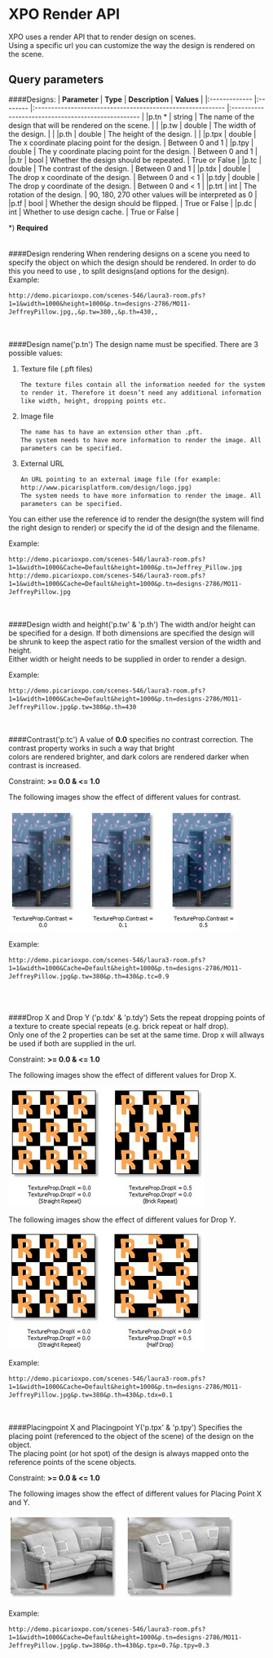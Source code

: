 # XPO Render API

XPO uses a render API that to render design on scenes.<br/>
Using a specific url you can customize the way the design is rendered on the scene.

## Query parameters
####Designs:
| **Parameter** | **Type** | **Description**                   						    | **Values** 						  				 |
|:------------- |:-------- |:---------------------------------------------------------- |:-------------------------------------------------- |
|p.tn *			| string   | The name of the design that will be rendered on the scene. | 								  	                 |
|p.tw 			| double   | The width of the design.								    | 								  	                 |
|p.th 			| double   | The height of the design.								    | 								  	                 |
|p.tpx 			| double   | The x coordinate placing point for the design.			    | Between 0 and 1				  	                 |
|p.tpy 			| double   | The y coordinate placing point for the design.			    | Between 0 and 1				  	                 |
|p.tr 			| bool     | Whether the design should be repeated.					    | True or False					  	                 |
|p.tc 			| double   | The contrast of the design.							    | Between 0 and 1				  	                 |
|p.tdx 			| double   | The drop x coordinate of the design.					    | Between 0 and < 1				  	                 |
|p.tdy 			| double   | The drop y coordinate of the design.					    | Between 0 and < 1				  	                 |
|p.trt 			| int	   | The rotation of the design.							    | 90, 180, 270 other values will be interpreted as 0 |
|p.tf 			| bool	   | Whether the design should be flipped.					    | True or False                                      |
|p.dc 			| int	   | Whether to use design cache.							    | True or False                                      |

*) **Required**
<br /><br /><br />
####Design rendering
When rendering designs on a scene you need to specify the object on which the design should be rendered. In order to do this you need to use , to split designs(and options for the design).<br/>
Example:

	http://demo.picarioxpo.com/scenes-546/laura3-room.pfs?1=1&width=1000&height=1000&p.tn=designs-2786/MO11-JeffreyPillow.jpg,,&p.tw=380,,&p.th=430,,

<br /><br />
####Design name('p.tn')
The design name must be specified. There are 3 possible values:

1.	Texture file (.pft files)

		The texture files contain all the information needed for the system to render it. Therefore it doesn’t need any additional information like width, height, dropping points etc.
		
2.	Image file 

		The name has to have an extension other than .pft.
		The system needs to have more information to render the image. All parameters can be specified.
		
3.	External URL

		An URL pointing to an external image file (for example: http://www.picarisplatform.com/design/logo.jpg) 
		The system needs to have more information to render the image. All parameters can be specified. 
	
You can either use the reference id to render the design(the system will find the right design to render) or specify the id of the design and the filename.

Example:

	http://demo.picarioxpo.com/scenes-546/laura3-room.pfs?1=1&width=1000&Cache=Default&height=1000&p.tn=Jeffrey_Pillow.jpg
	http://demo.picarioxpo.com/scenes-546/laura3-room.pfs?1=1&width=1000&Cache=Default&height=1000&p.tn=designs-2786/MO11-JeffreyPillow.jpg

<br /><br />
####Design width and height('p.tw' & 'p.th')
The width and/or height can be specified for a design. If both dimensions are specified the design will <br />
be shrunk to keep the aspect ratio for the smallest version of the width and height. <br />
Either width or height needs to be supplied in order to render a design.<br />

Example:

	http://demo.picarioxpo.com/scenes-546/laura3-room.pfs?1=1&width=1000&Cache=Default&height=1000&p.tn=designs-2786/MO11-JeffreyPillow.jpg&p.tw=380&p.th=430
	
<br /><br />
####Contrast('p.tc')
A value of **0.0** specifies no contrast correction. The contrast property works in such a way that bright <br />
colors are rendered brighter, and dark colors are rendered darker when contrast is increased.

Constraint: **>= 0.0 & <= 1.0**

The following images show the effect of different values for contrast.

![Design contrast](/Doc/Render%20Api/images/texture_contrast.png "Design contrast")

Example:

	http://demo.picarioxpo.com/scenes-546/laura3-room.pfs?1=1&width=1000&Cache=Default&height=1000&p.tn=designs-2786/MO11-JeffreyPillow.jpg&p.tw=380&p.th=430&p.tc=0.9

<br /><br />	
####Drop X and Drop Y ('p.tdx' & 'p.tdy')
Sets the repeat dropping points of a texture to create special repeats (e.g. brick repeat or half drop).<br />
Only one of the 2 properties can be set at the same time. Drop x will allways be used if both are supplied in the url.

Constraint: **>= 0.0 & <= 1.0**

The following images show the effect of different values for Drop X.

![Design drop X](/Doc/Render%20Api/images/dropx.png "Design drop X")

The following images show the effect of different values for Drop Y.

![Design drop Y](/Doc/Render%20Api/images/dropy.png "Design drop Y")

Example:

	http://demo.picarioxpo.com/scenes-546/laura3-room.pfs?1=1&width=1000&Cache=Default&height=1000&p.tn=designs-2786/MO11-JeffreyPillow.jpg&p.tw=380&p.th=430&p.tdx=0.1

<br /><br />
####Placingpoint X and Placingpoint Y('p.tpx' & 'p.tpy')
Specifies the placing point (referenced to the object of the scene) of the design on the object.<br />
The placing point (or hot spot) of the design is always mapped onto the reference points of the scene objects.

Constraint: **>= 0.0 & <= 1.0**

The following images show the effect of different values for Placing Point X and Y.

![Design placing point X and Y](/Doc/Render%20Api/images/placingpoint.png "Design placing point X and Y")

Example:

	http://demo.picarioxpo.com/scenes-546/laura3-room.pfs?1=1&width=1000&Cache=Default&height=1000&p.tn=designs-2786/MO11-JeffreyPillow.jpg&p.tw=380&p.th=430&p.tpx=0.7&p.tpy=0.3
	